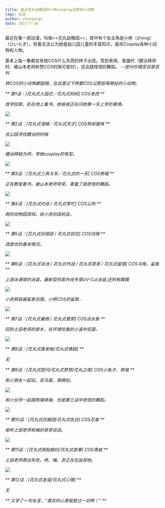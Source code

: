 ```yaml
---
title: 盘点花丸幼稚园中小柊cosplay过那些小动物
tags: 生活
author: zhangangs
date: 2017-7-28
---
```


最近在看一部动漫，叫做<<花丸幼稚园>>，其中有个女主角是小柊（zhong）（ひいらぎ），有着无法认为她是幼儿园儿童的丰富知识，喜欢Cosplay各种小动物和人物。

基本上每一集都会有她COS什么东西的样子出现。受到表扬、害羞时（健治拜师时、被山本老师称赞COS的很可爱时），还会跳怪怪的舞蹈。 <i>--部分抄摘至百度百科<i>

柊COS的小动物都超萌，在这里记下柊都COS过那些萌萌哒的小动物。

** 第1话：[花丸式入园式／花丸式妈妈] COS老虎 **

放学回家，趴在地上看书。她爸爸正在问她第一天上学的事情。

![](/images/7-28/a.gif)

** 第2话：[花丸式滑梯／花丸式天才] COS熊和猫咪 **

去公园寻找健治的时候

![](/images/7-28/b.gif)

健治拜她为师，夸她cosplay的有型。

![](/images/7-28/c.gif)

** 第3话：[花丸式三角关系／花丸式的一天] COS熊喵 **

正在教室看书，被山本老师夸奖，害羞了跳奇怪的舞蹈。

![](/images/7-28/d.gif)

** 第4话：[花丸式约会 / 花丸式帮忙] COS公鸡 **

假扮动物园游戏。给小杏创造机会。

![](/images/7-28/e.gif)

** 第5话：[花丸式侦探团 / 花丸式初恋] COS侦探 **

调查优的基本情况。

![](/images/7-28/f.gif)

** 第6话：[花丸式泳池 / 花丸式作战 / 花丸式哥哥 / 花丸式留宿] COS乌龟、鲨鱼 **

上游泳课穿的泳装，最新型抗紫外线专用UV-Cut泳装,还附有脚蹼

![](/images/7-28/g.gif)

小杏假装被鲨鱼包围，小柊COS的鲨鱼，

![](/images/7-28/h.gif)

** 第7话：[花丸式暑假 / 花丸式夏祭] COS淡水鱼 **

回到土田老师的家乡，在环境优美的小溪中玩耍。

![](/images/7-28/i.gif)

** 第8话：[花丸式鱼老板/花丸式情敌] **

无

** 第9话：[花丸式慰问/花丸式梦想/花丸之夜] COS小兔子、熊喵 **

和小朋友一起玩，双马尾，萌萌哒。

![](/images/7-28/j.gif)

和小伙伴一起跳熊喵体操，也是第三话中奇怪的舞蹈。

![](/images/7-28/k.gif)

** 第10话：[花丸式应援团/花丸式告白] COS忍者 **

偷听土田老师和梅的哥哥说话。

![](/images/7-28/l.gif)

** 第11话：[花丸式倒贴媳妇/花丸式故事] COS青蛙 **

土田老师表白失败，柊、梅、杏正在在监视他。

![](/images/7-28/m.gif)

** 第12话：[花丸式圣诞/花丸式心情]  **

无

** 又学了一句名言，"喜欢的心意能胜过一切啊！" **

